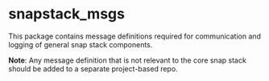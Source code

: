 snapstack_msgs
==============

This package contains message definitions required for communication and logging of general snap stack components.

**Note**: Any message definition that is not relevant to the core snap stack should be added to a separate project-based repo.
